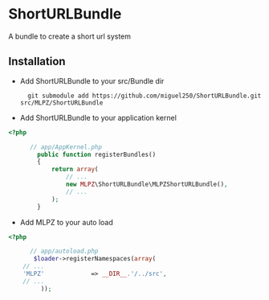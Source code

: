 # ShortURLBundle

A bundle to create a short url system

## Installation
* Add ShortURLBundle to your src/Bundle dir

        git submodule add https://github.com/miguel250/ShortURLBundle.git src/MLPZ/ShortURLBundle

* Add ShortURLBundle to your application kernel

``` php
<?php

      // app/AppKernel.php
        public function registerBundles()
        {
            return array(
                // ...
                new MLPZ\ShortURLBundle\MLPZShortURLBundle(),
                // ...
            );
        }
```
* Add MLPZ to your auto load

``` php
<?php

      // app/autoload.php
       $loader->registerNamespaces(array(
    // ...
    'MLPZ'             => __DIR__.'/../src',
    // ...
         ));
```